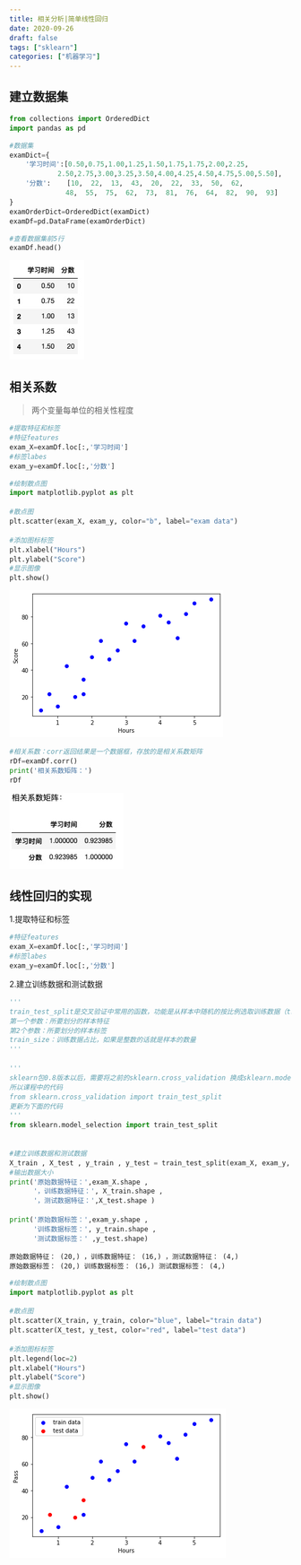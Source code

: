 ```yaml
---
title: 相关分析|简单线性回归
date: 2020-09-26
draft: false
tags: ["sklearn"]
categories: ["机器学习"]
---
```


## 建立数据集

```python
from collections import OrderedDict
import pandas as pd
```

```python
#数据集
examDict={
    '学习时间':[0.50,0.75,1.00,1.25,1.50,1.75,1.75,2.00,2.25,
            2.50,2.75,3.00,3.25,3.50,4.00,4.25,4.50,4.75,5.00,5.50],
    '分数':    [10,  22,  13,  43,  20,  22,  33,  50,  62,  
              48,  55,  75,  62,  73,  81,  76,  64,  82,  90,  93]
}
examOrderDict=OrderedDict(examDict)
examDf=pd.DataFrame(examOrderDict)
```

```python
#查看数据集前5行
examDf.head()
```
![examdf_head](/images/202009/26/examdf_head.jpg)

## 相关系数
>两个变量每单位的相关性程度

```python
#提取特征和标签
#特征features
exam_X=examDf.loc[:,'学习时间']
#标签labes
exam_y=examDf.loc[:,'分数']
```

```python
#绘制散点图
import matplotlib.pyplot as plt

#散点图
plt.scatter(exam_X, exam_y, color="b", label="exam data")

#添加图标标签
plt.xlabel("Hours")
plt.ylabel("Score")
#显示图像
plt.show()
```
![相关系数](/images/202009/26/相关系数.png)

```python
#相关系数：corr返回结果是一个数据框，存放的是相关系数矩阵
rDf=examDf.corr()
print('相关系数矩阵：')
rDf
```
![相关系数矩阵](/images/202009/26/相关系数矩阵.jpg)

## 线性回归的实现

1.提取特征和标签

```python
#特征features
exam_X=examDf.loc[:,'学习时间']
#标签labes
exam_y=examDf.loc[:,'分数']
```

2.建立训练数据和测试数据

```python
'''
train_test_split是交叉验证中常用的函数，功能是从样本中随机的按比例选取训练数据（train）和测试数据（test）
第一个参数：所要划分的样本特征
第2个参数：所要划分的样本标签
train_size：训练数据占比，如果是整数的话就是样本的数量
'''

'''
sklearn包0.8版本以后，需要将之前的sklearn.cross_validation 换成sklearn.model_selection
所以课程中的代码
from sklearn.cross_validation import train_test_split 
更新为下面的代码
'''
from sklearn.model_selection import train_test_split


#建立训练数据和测试数据
X_train , X_test , y_train , y_test = train_test_split(exam_X, exam_y, train_size = .8)
#输出数据大小
print('原始数据特征：',exam_X.shape ,
      '，训练数据特征：', X_train.shape , 
      '，测试数据特征：',X_test.shape )

print('原始数据标签：',exam_y.shape ,
      '训练数据标签：', y_train.shape ,
      '测试数据标签：' ,y_test.shape)
```

```
原始数据特征： (20,) ，训练数据特征： (16,) ，测试数据特征： (4,)
原始数据标签： (20,) 训练数据标签： (16,) 测试数据标签： (4,)
```

```python
#绘制散点图
import matplotlib.pyplot as plt

#散点图
plt.scatter(X_train, y_train, color="blue", label="train data")
plt.scatter(X_test, y_test, color="red", label="test data")

#添加图标标签
plt.legend(loc=2)
plt.xlabel("Hours")
plt.ylabel("Score")
#显示图像
plt.show()
```
![线性回归实现](/images/202009/26/线性回归实现.png)


